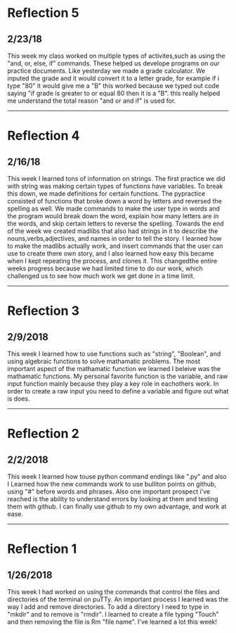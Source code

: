 # Reflection 5
## 2/23/18
This week my class worked on multiple types of activites,such as using the 
"and, or, else, if" commands. These helped us develope programs on our
 practice documents. Like yesterday we made a grade calculator. We inputed the
grade and it would convert it to a letter grade, for example if i type "80"
it would give me a "B" this worked because we typed out code saying
 "if grade is greater to or equal 80 then it is a "B". this really helped me 
understand the total reason "and or and if" is used for.

---

# Reflection 4
## 2/16/18
This week I learned tons of information on strings. The first practice we did 
with string was making certain types of functions have variables.
To break this down, we made definitions for certain functions.
The pypractice consisted of functions that broke down a word by letters and
reversed the spelling as well. We made commands to make the user type in words
and the program would break down the word, explain how many letters are in 
the words, and skip certain letters to reverse the spelling. Towards the end of
the week we created madlibs that also had strings in it to describe
the nouns,verbs,adjectives, and names in order to tell the story. I learned how to make the madlibs actually work, and insert commands
that the user can use to create there own story, and I also learned
how easy this became when I kept repeating the process, and clones it.
This changedthe entire weeks progress because we had limited time to do
our work, which challenged us to see how much work we get done in a time limit. 

---

# Reflection 3
## 2/9/2018
This week I learned how to use functions such as "string", "Boolean", and using algebraic functions to solve mathamatic problems. The most 
important aspect of the mathamatic function we learned I beleive was the mathamatic functions. My personal favorite function is the variable, and raw
input function mainly because they play a key role in eachothers work. In order to create a raw input you need to define a variable and figure out
what is does. 

---

# Reflection 2
## 2/2/2018
This week I learned how touse python command endings like ".py" and also I 
Learned how the new commands work to use bulliton points on github, using "#" before words and phrases.
Also one important prospect i've reached is the ability to understand errors by looking at them and testing them with github. I can finally use github to my own advantage, and work at ease.  

---

# Reflection 1
## 1/26/2018
This week I had worked on using the commands that control the files and directories of the terminal on puTTy.
An important process I learned was the way I add and remove directories. 
To add a directory I need to type in "mkdir" and to remove is "rmdir".
I learned to create a file typing "Touch" and then removing the file is Rm "file name".
I've learned a lot this week!


